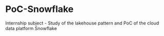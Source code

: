 # PoC-Snowflake
Internship subject - Study of the lakehouse pattern and PoC of the cloud data platform Snowflake
